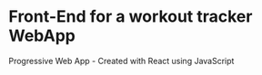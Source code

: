 # Front-End for a workout tracker WebApp

Progressive Web App - Created with React using JavaScript
